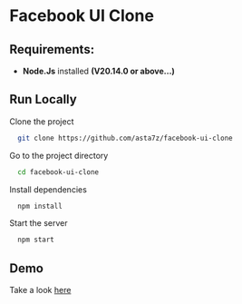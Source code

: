 # Facebook UI Clone

## Requirements:
- **Node.Js** installed **(V20.14.0 or above...)**
## Run Locally

Clone the project

```bash
  git clone https://github.com/asta7z/facebook-ui-clone
```

Go to the project directory

```bash
  cd facebook-ui-clone
```

Install dependencies

```bash
  npm install
```

Start the server

```bash
  npm start
```

## Demo
Take a look [here](https://facebook-ui-clone-1gqtmfbrd-phenix1001s-projects.vercel.app/)
